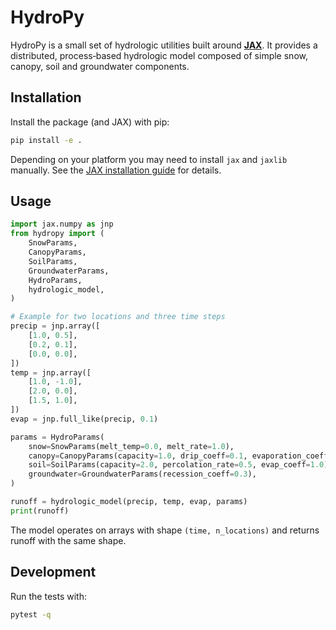 # HydroPy

HydroPy is a small set of hydrologic utilities built around
[**JAX**](https://github.com/google/jax). It provides a distributed,
process‑based hydrologic model composed of simple snow, canopy, soil and
groundwater components.

## Installation

Install the package (and JAX) with pip:

```bash
pip install -e .
```

Depending on your platform you may need to install `jax` and `jaxlib`
manually. See the [JAX installation guide](https://github.com/google/jax#installation)
for details.

## Usage

```python
import jax.numpy as jnp
from hydropy import (
    SnowParams,
    CanopyParams,
    SoilParams,
    GroundwaterParams,
    HydroParams,
    hydrologic_model,
)

# Example for two locations and three time steps
precip = jnp.array([
    [1.0, 0.5],
    [0.2, 0.1],
    [0.0, 0.0],
])
temp = jnp.array([
    [1.0, -1.0],
    [2.0, 0.0],
    [1.5, 1.0],
])
evap = jnp.full_like(precip, 0.1)

params = HydroParams(
    snow=SnowParams(melt_temp=0.0, melt_rate=1.0),
    canopy=CanopyParams(capacity=1.0, drip_coeff=0.1, evaporation_coeff=1.0),
    soil=SoilParams(capacity=2.0, percolation_rate=0.5, evap_coeff=1.0),
    groundwater=GroundwaterParams(recession_coeff=0.3),
)

runoff = hydrologic_model(precip, temp, evap, params)
print(runoff)
```

The model operates on arrays with shape `(time, n_locations)` and returns
runoff with the same shape.

## Development

Run the tests with:

```bash
pytest -q
```
